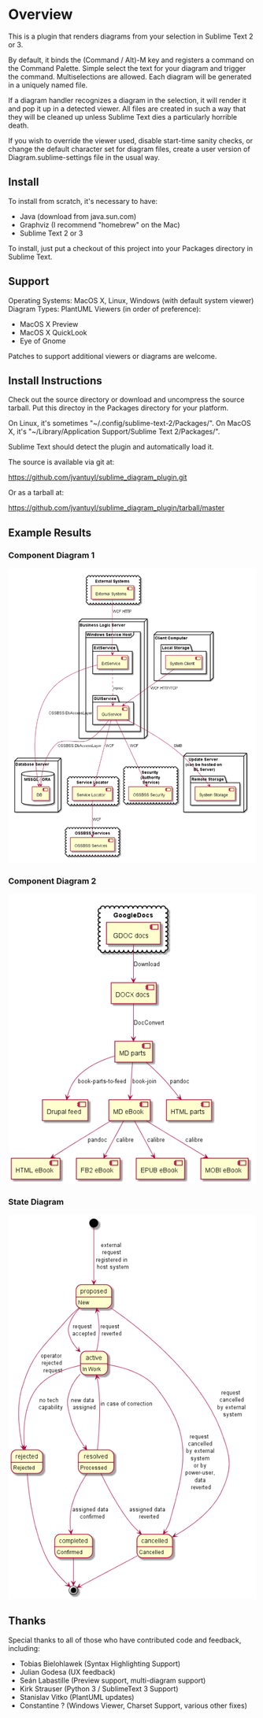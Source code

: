 # Overview

This is a plugin that renders diagrams from your selection in Sublime Text 2
or 3.

By default, it binds the (Command / Alt)-M key and registers a command on the
Command Palette.  Simple select the text for your diagram and trigger the
command.  Multiselections are allowed.  Each diagram will be generated in a
uniquely named file.

If a diagram handler recognizes a diagram in the selection, it will render it
and pop it up in a detected viewer.  All files are created in such a way that
they will be cleaned up unless Sublime Text dies a particularly horrible death.

If you wish to override the viewer used, disable start-time sanity checks, or
change the default character set for diagram files, create a user version of
Diagram.sublime-settings file in the usual way.

## Install

To install from scratch, it's necessary to have:

* Java (download from java.sun.com)
* Graphviz (I recommend "homebrew" on the Mac)
* Sublime Text 2 or 3

To install, just put a checkout of this project into your Packages directory in
Sublime Text.


## Support

Operating Systems:  MacOS X, Linux, Windows (with default system viewer)
Diagram Types: PlantUML
Viewers (in order of preference):

* MacOS X Preview
* MacOS X QuickLook
* Eye of Gnome

Patches to support additional viewers or diagrams are welcome.

## Install Instructions

Check out the source directory or download and uncompress the source tarball.
Put this directoy in the Packages directory for your platform.

On Linux, it's sometimes "~/.config/sublime-text-2/Packages/".
On MacOS X, it's "~/Library/Application Support/Sublime Text 2/Packages/".

Sublime Text should detect the plugin and automatically load it.

The source is available via git at:

<https://github.com/jvantuyl/sublime_diagram_plugin.git>

Or as a tarball at:

<https://github.com/jvantuyl/sublime_diagram_plugin/tarball/master>

## Example Results

### Component Diagram 1
![component1](./samples/component1.png)

### Component Diagram 2
![component2](./samples/component2.png)

### State Diagram
![state1](./samples/state1.png)

## Thanks

Special thanks to all of those who have contributed code and feedback,
including:

* Tobias Bielohlawek (Syntax Highlighting Support)
* Julian Godesa (UX feedback)
* Seán Labastille (Preview support, multi-diagram support)
* Kirk Strauser (Python 3 / SublimeText 3 Support)
* Stanislav Vitko (PlantUML updates)
* Constantine ? (Windows Viewer, Charset Support, various other fixes)
